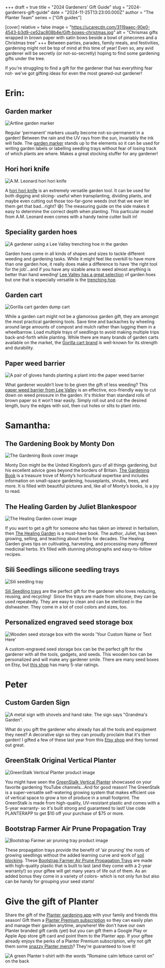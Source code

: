 +++
draft = true
title = "2024 Gardeners' Gift Guide"
slug = "2024-gardeners-gift-guide"
date = "2024-11-25T13:23:00.000Z"
author = "The Planter Team"
series = ["Gift guides"]

[cover]
relative = false
image = "https://ucarecdn.com/3119aaec-90e0-4543-b3d9-ce52ac808b4e/Gift-boxes-christmas.jpg"
alt = "Chrismas gifts wrapped in brown paper with satin bows beside a bowl of pinecones and a Christmas tree"
+++
Between parties, parades, family meals, and festivities, gardening might not be top of mind at this time of year! Even so, any avid gardener will be secretly (or not-so-secretly) hoping to find some gardening gifts under the tree.

If you're struggling to find a gift for the gardener that has everything fear not- we’ve got gifting ideas for even the most geared-out gardener!

# Erin:

## Garden marker

![Artline garden marker](https://m.media-amazon.com/images/I/71qSi7DvHJL._SX522_.jpg "Image source: Amazon")

Regular ‘permanent’ markers usually become not-so-permanent in a garden! Between the rain and the UV rays from the sun, invariably the ink will fade. The [garden marker](https://www.amazon.com/Artline-Garden-Marker-Outdoor-Resistant/dp/B07DWGJGCJ/r) stands up to the elements so it can be used for writing garden labels or labelling seedling trays without fear of losing track of which plants are where. Makes a great stocking stuffer for any gardener!

## Hori hori knife

![A.M. Leonard hori hori knife](https://m.media-amazon.com/images/I/51VRI6HurOL._AC_SX679_.jpg "Image source: Amazon")

A [hori hori knife](https://www.amazon.com/M-Leonard-Deluxe-Leather-Sheath/dp/B00DEKR9MA/) is an extremely versatile garden tool. It can be used for both digging and slicing- useful when transplanting, dividing plants, and maybe even cutting out those too-far-gone weeds (not that we ever let them get that bad…right? 😅) The measuring guide on the side makes it easy to determine the correct depth when planting. This particular model from A.M. Leonard even comes with a handy twine cutter built in!

## Speciality garden hoes

![A gardener using a Lee Valley trenching hoe in the garden](https://assets.leevalley.com/Size4/10062/PD236-lee-valley-trenching-hoe-u-02-r.jpg "Image source: Lee Valley")

Garden hoes come in all kinds of shapes and sizes to tackle different weeding and gardening tasks. While it might feel like overkill to have more than one garden hoe, it really does make a difference to have ‘the right tool for the job’...and if you have any sizable area to weed almost anything is better than hand weeding! [Lee Valley has a great selection](https://www.leevalley.com/search#q=hoe&t=product-search-tab&sort=relevancy&layout=card&numberOfResults=25) of garden hoes but one that is especially versatile is the [trenching hoe](https://www.leevalley.com/shop/garden/garden-care/cultivators/74394-lee-valley-trenching-hoe?item=PD236).

## Garden cart

![Gorilla cart garden dump cart](https://m.media-amazon.com/images/I/51YvdGg-hkL.__AC_SY300_SX300_QL70_FMwebp_.jpg "Image source: Amazon")

While a garden cart might not be a glamorous garden gift, they are amongst the most practical gardening tools. Save time and backaches by wheeling around large amounts of compost and mulch rather than lugging them in a wheelbarrow. Load multiple trays of seedlings to avoid making multiple trips back-and-forth while planting. While there are many brands of garden carts available on the market, the [Gorilla cart brand](https://www.amazon.com/Gorilla-Carts-Poly-No-Flat-Tires/dp/B084NTR8V6/) is well-known for its strength and durability.

## Paper weed barrier

![A pair of gloves hands planting a plant into the paper weed barrier](https://assets.leevalley.com/Size4/10123/HP107-u-0035.jpg "Image Source: Lee Valley")

What gardener wouldn’t love to be given the gift of less weeding? This [paper weed barrier from Lee Valley](https://www.leevalley.com/shop/garden/planting/tarps-and-covers/115508-weed-barrier?item=HP107) is an effective, eco-friendly way to cut down on weed pressure in the garden. It's thicker than standard rolls of brown paper so it won’t tear easily. Simply roll out and cut the desired length, bury the edges with soil, then cut holes or slits to plant into.

# Samantha: 

## The Gardening Book by Monty Don

![The Gardening Book cover image](https://m.media-amazon.com/images/I/81nYQ8d9uBL._SY466_.jpg "Image source: Amazon")

Monty Don might be the United Kingdom’s guru of all things gardening, but his excellent advice goes beyond the borders of Britain. [The Gardening Book](https://www.amazon.com/Gardening-Book-Accessible-Houseplants-Vegetables/dp/0593797795/) is a treasure trove of Monty’s horticultural expertise and includes information on small-space gardening, houseplants, shrubs, trees, and more. It is filled with beautiful pictures and, like all of Monty’s books, is a joy to read. 

## The Healing Garden by Juliet Blankespoor

![The Healing Garden cover image](https://m.media-amazon.com/images/I/81ekHWX54yL._SY466_.jpg "Image source: Amazon")

If you want to get a gift for someone who has taken an interest in herbalism, then [The Healing Garden](https://www.amazon.com/Healing-Garden-Cultivating-Handcrafting-Remedies/dp/0358313384) is a must-have book. The author, Juliet, has been growing, selling, and teaching about herbs for decades. The Healing Garden gives tips on cultivating, harvesting, and processing many different medicinal herbs. It’s filled with stunning photographs and easy-to-follow recipes. 

## Sili Seedlings silicone seedling trays

![Sili seedling tray](https://images.squarespace-cdn.com/content/v1/5a7b4793692ebedeea4f46db/1658500967898-1UQVKV8XAX8RDQ5QO5SR/10-cell-green-front.jpg?format=1500w "Image source: Sili Seedlings")

[Sili Seedling trays](https://www.sili-seedlings.com/) are the perfect gift for the gardener who loves reducing, reusing, and recycling!  Since the trays are made from silicone, they can be used repeatedly. They are easy to clean and can be sterilized in the dishwasher. They come in a lot of cool colors and sizes, too. 

## Personalized engraved seed storage box

![Wooden seed storage box with the words 'Your Custom Name or Text Here'](https://i.etsystatic.com/28128967/r/il/5e4a09/5287661480/il_794xN.5287661480_9re7.jpg "Image source: [Etsy](https://www.etsy.com/listing/1402419289/personalized-engraved-seed-storage-box?ga_order=most_relevant&ga_search_type=all&ga_view_type=gallery&ga_search_query=seed+box&ref=sr_gallery-1-3&pro=1&frs=1&sts=1&content_source=20fbc58a427d8394f3c5f8df41b17582b03a8857%253A1402419289&search_preloaded_img=1&organic_search_click=1)")

A custom-engraved seed storage box can be the perfect gift for the gardener with all the tools, gadgets, and seeds. This wooden box can be personalized and will make any gardener smile. There are many seed boxes on Etsy, but [this shop](https://www.etsy.com/listing/1402419289/personalized-engraved-seed-storage-box?ga_order=most_relevant&ga_search_type=all&ga_view_type=gallery&ga_search_query=seed+box&ref=sr_gallery-1-3&pro=1&frs=1&sts=1&content_source=20fbc58a427d8394f3c5f8df41b17582b03a8857%253A1402419289&search_preloaded_img=1&organic_search_click=1) has many 5-star ratings.

# Peter

## Custom Garden Sign

![A metal sign with shovels and hand rake. The sign says "Grandma's Garden".](https://i.etsystatic.com/20631157/r/il/16e125/6166211094/il_794xN.6166211094_b40s.jpg "Image source: [Etsy](https://www.etsy.com/listing/942657754/custom-garden-sign-personalized-garden)")

What do you gift the gardener who already has all the tools and equipment they need? A decorative sign so they can proudly proclaim that it's their garden! I gifted a few of these last year from this [Etsy shop](https://www.etsy.com/listing/942657754/custom-garden-sign-personalized-garden) and they turned out great.

## GreenStalk Original Vertical Planter

![GreenStalk Vertical Planter product image](https://greenstalkgarden.com/cdn/shop/files/1gs8-9-4_2048x.jpg?v=1725900888 "Image source: GreenStalk")

You might have seen the [GreenStalk Vertical Planter](https://store.greenstalkgarden.com/product/greenstalk-stackable-garden/?rstr=PLANTERAPP) showcased on your favorite gardening YouTube channels…And for good reason! The GreenStalk is a super-versatile self-watering growing system that makes efficient use of vertical space to grow a ton of produce in a small footprint. The GreenStalk is made from high-quality, UV-resistant plastic and comes with a 5-year warranty- so it's built strong and guaranteed to last! Use code PLANTERAPP to get $10 off your purchase of $75 or more.

## Bootstrap Farmer Air Prune Propagation Tray

![Bootstrap Farmer air pruning tray product image](https://www.bootstrapfarmer.com/cdn/shop/products/Air-Prune-Tray_2000x.jpg?v=1676565703 "Image source: Bootstrap Farmer")

These propagation trays provide the benefit of ‘air pruning’ the roots of growing seedlings without the added learning curve and work of [soil blocking](https://blog.planter.garden/posts/revolutionize-your-seed-starting-with-soil-blocking/). These [Bootstrap Farmer Air Prune Propagation Trays](https://collabs.shop/qpxwvp) are made with high-quality plastic that is built to last (and they come with a 2-year warranty!) so your giftee will get many years of life out of them. As an added bonus they come in a variety of colors- which is not only fun but also can be handy for grouping your seed starts!



# Give the gift of Planter

Share the gift of the [Planter gardening app](https://planter.garden/) with your family and friends this season! Gift them a [Planter Premium subscription](https://info.planter.garden/account/premium-subscription/) so they can easily plan and manage their garden anytime, anywhere! We don't have our own Planter branded gift cards (yet) but you can gift them a Google Play or Apple App store gift card and point them to the Planter app. If your giftee already enjoys the perks of a Planter Premium subscription, why not gift them some [snazzy Planter merch](https://www.amazon.com/s?i=fashion&rh=p_4%3APlanter)? They're guaranteed to love it!

![A green Planter t-shirt with the words "Romaine calm lettuce carrot on" on the back](https://m.media-amazon.com/images/I/B1xfzJMEy3L._CLa%7C2140%2C2000%7C61PJebhViUL.png%7C0%2C0%2C2140%2C2000%2B0.0%2C0.0%2C2140.0%2C2000.0_AC_SX466_.png "Image source: Amazon")

